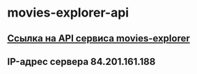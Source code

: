 # movies-explorer-api
## [Ссылка на API сервиса movies-explorer](api.kiryaev.movies.nomoredomains.club)
## IP-адрес сервера 84.201.161.188
